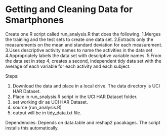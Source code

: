 Getting and Cleaning Data for Smartphones 
========================================================
Create one R script called run_analysis.R that does the following. 
1.Merges the training and the test sets to create one data set.
2.Extracts only the measurements on the mean and standard deviation for each measurement. 
3.Uses descriptive activity names to name the activities in the data set
4.Appropriately labels the data set with descriptive variable names. 
5.From the data set in step 4, creates a second, independent tidy data set with the average of each variable for each activity and each subject.

Steps: 
1. Download the data and place in a local drive. The data directory is UCI HAR Dataset.
2. Place in run_snalysis.R script in the UCI HAR Dataset folder.
3. set working dir as UCI HAR Dataset. 
4. source (run_analysis.R)
5. output will be in tidy_data.txt file. 

Dependencies: Depends on data.table and reshap2 pacakages. The script installs this automatically. 
